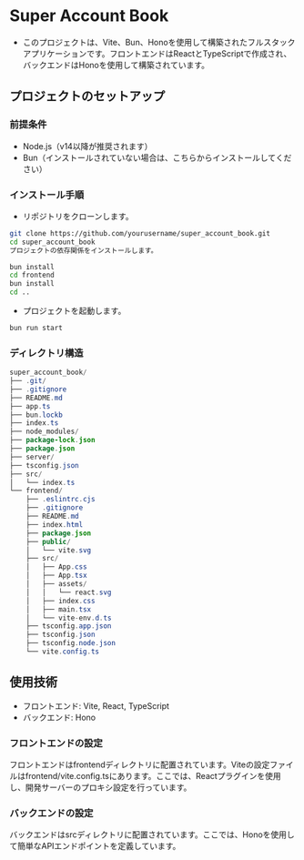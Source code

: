 # Super Account Book
- このプロジェクトは、Vite、Bun、Honoを使用して構築されたフルスタックアプリケーションです。フロントエンドはReactとTypeScriptで作成され、バックエンドはHonoを使用して構築されています。

## プロジェクトのセットアップ
### 前提条件
- Node.js（v14以降が推奨されます）
- Bun（インストールされていない場合は、こちらからインストールしてください）

### インストール手順
- リポジトリをクローンします。

```sh
git clone https://github.com/yourusername/super_account_book.git
cd super_account_book
プロジェクトの依存関係をインストールします。
```

```sh
bun install
cd frontend
bun install
cd ..
```

- プロジェクトを起動します。

```sh
bun run start
```


### ディレクトリ構造
```java
super_account_book/
├── .git/
├── .gitignore
├── README.md
├── app.ts
├── bun.lockb
├── index.ts
├── node_modules/
├── package-lock.json
├── package.json
├── server/
├── tsconfig.json
├── src/
│   └── index.ts
└── frontend/
    ├── .eslintrc.cjs
    ├── .gitignore
    ├── README.md
    ├── index.html
    ├── package.json
    ├── public/
    │   └── vite.svg
    ├── src/
    │   ├── App.css
    │   ├── App.tsx
    │   ├── assets/
    │   │   └── react.svg
    │   ├── index.css
    │   ├── main.tsx
    │   └── vite-env.d.ts
    ├── tsconfig.app.json
    ├── tsconfig.json
    ├── tsconfig.node.json
    └── vite.config.ts
```

## 使用技術
- フロントエンド: Vite, React, TypeScript
- バックエンド: Hono

### フロントエンドの設定
フロントエンドはfrontendディレクトリに配置されています。Viteの設定ファイルはfrontend/vite.config.tsにあります。ここでは、Reactプラグインを使用し、開発サーバーのプロキシ設定を行っています。

### バックエンドの設定
バックエンドはsrcディレクトリに配置されています。ここでは、Honoを使用して簡単なAPIエンドポイントを定義しています。
